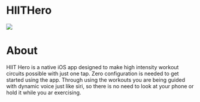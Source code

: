 # HIITHero


<img src="https://imgur.com/CTSFpil">

# About
HIIT Hero is a native iOS app designed to make high intensity workout circuits possible with just one tap.
Zero configuration is needed to get started using the app. Through using the workouts you are being guided with dynamic voice just like siri, so there is no need to look at your phone or hold it while you ar exercising.
